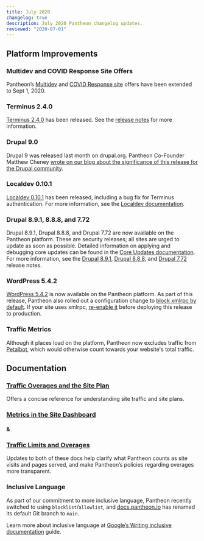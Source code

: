 ```yaml
---
title: July 2020
changelog: true
description: July 2020 Pantheon changelog updates.
reviewed: "2020-07-01"
---
```


## Platform Improvements

### Multidev and COVID Response Site Offers

Pantheon’s [Multidev](/guides/multidev) and [COVID Response site](/crisis-response-upstream) offers have been extended to Sept 1, 2020.

<!-- excerpt -->

### Terminus 2.4.0

[Terminus 2.4.0](/terminus) has been released. See the [release notes](https://github.com/pantheon-systems/terminus/releases/tag/2.4.0) for more information.

### Drupal 9.0

Drupal 9 was released last month on drupal.org. Pantheon Co-Founder Matthew Cheney [wrote on our blog about the significance of this release for the Drupal community](https://pantheon.io/blog/drupal-launch).

### Localdev 0.10.1

[Localdev 0.10.1](/guides/localdev) has been released, including a bug fix for Terminus authentication. For more information, see the [Localdev documentation](/guides/localdev).

### Drupal 8.9.1, 8.8.8, and 7.72

Drupal 8.9.1, Drupal 8.8.8, and Drupal 7.72 are now available on the Pantheon platform. These are security releases; all sites are urged to update as soon as possible. Detailed information on applying and debugging core updates can be found in the [Core Updates documentation](/core-updates). For more information, see the [Drupal 8.9.1](https://www.drupal.org/project/drupal/releases/8.9.1), [Drupal 8.8.8](https://www.drupal.org/project/drupal/releases/8.8.8), and [Drupal 7.72](https://www.drupal.org/project/drupal/releases/7.72) release notes.

### WordPress 5.4.2

[WordPress 5.4.2](https://wordpress.org/news/2020/06/wordpress-5-4-2-security-and-maintenance-release/) is now available on the Pantheon platform. As part of this release, Pantheon also rolled out a configuration change to [block xmlrpc by default](/guides/wordpress-developer/wordpress-best-practices#disable-xml-rpc-via-pantheonyml). If your site uses xmlrpc, [re-enable it](/pantheon-yml#protected-web-paths-override) before deploying this release to production.

### Traffic Metrics

Although it places load on the platform, Pantheon now excludes traffic from [Petalbot](https://aspiegel.com/petalbot), which would otherwise count towards your website's total traffic.  

## Documentation

### [Traffic Overages and the Site Plan](/guides/account-mgmt/traffic)

Offers a concise reference for understanding site traffic and site plans.

### [Metrics in the Site Dashboard](/guides/legacy-dashboard/metrics)

#### &

### [Traffic Limits and Overages](/guides/account-mgmt/traffic)

Updates to both of these docs help clarify what Pantheon counts as site visits and pages served, and make Pantheon’s policies regarding overages more transparent.

### Inclusive Language

As part of our commitment to more inclusive language, Pantheon recently switched to using `blocklist`/`allowlist`, and [docs.pantheon.io](https://docs.pantheon.io) has renamed its default Git branch to `main`. 

Learn more about inclusive language at [Google’s Writing inclusive documentation](https://developers.google.com/style/inclusive-documentation) guide.
